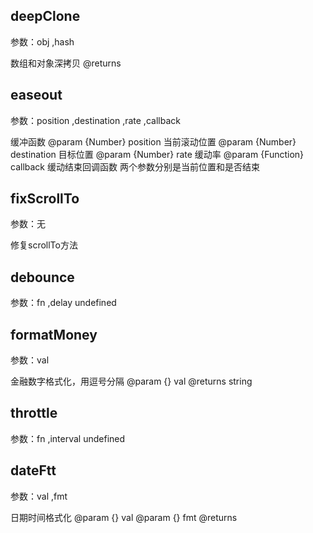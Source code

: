 ## deepClone
参数：obj ,hash 

  数组和对象深拷贝
  @returns
 
## easeout
参数：position ,destination ,rate ,callback 

  缓冲函数
  @param {Number} position 当前滚动位置
  @param {Number} destination 目标位置
  @param {Number} rate 缓动率
  @param {Function} callback 缓动结束回调函数 两个参数分别是当前位置和是否结束
 
## fixScrollTo
参数：无

  修复scrollTo方法
 
## debounce
参数：fn ,delay 
undefined
## formatMoney
参数：val 

  金融数字格式化，用逗号分隔
  @param {} val
  @returns string
 
## throttle
参数：fn ,interval 
undefined
## dateFtt
参数：val ,fmt 

  日期时间格式化
  @param {} val
  @param {} fmt
  @returns
 
